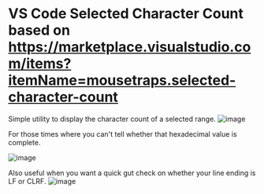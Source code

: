 # VS Code Selected Character Count based on https://marketplace.visualstudio.com/items?itemName=mousetraps.selected-character-count 

Simple utility to display the character count of a selected range.
![image](https://user-images.githubusercontent.com/762848/36338196-865ca69e-135d-11e8-8eac-11ba4876dd7c.png)


For those times where you can't tell whether that hexadecimal value is complete. 

![image](https://user-images.githubusercontent.com/762848/36338135-07014900-135c-11e8-80e3-ec2a24501d85.png)

Also useful when you want a quick gut check on whether your line ending is LF or CLRF.
![image](https://user-images.githubusercontent.com/762848/36338190-535a5fa2-135d-11e8-98a5-32e8f14bfdd7.png)
